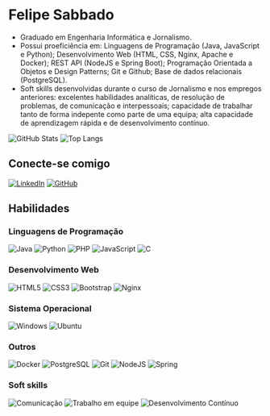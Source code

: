 # Felipe Sabbado

- Graduado em Engenharia Informática e Jornalismo.
- Possui proeficiência em: Linguagens de Programação (Java, JavaScript e Python); Desenvolvimento Web (HTML, CSS, Nginx, Apache e Docker); REST API (NodeJS e Spring Boot); Programação Orientada a Objetos e Design Patterns; Git e Github; Base de dados relacionais (PostgreSQL).
- Soft skills desenvolvidas durante o curso de Jornalismo e nos empregos anteriores: excelentes habilidades analíticas, de resolução de problemas, de comunicação e interpessoais; capacidade de trabalhar tanto de forma indepente como parte de uma equipa; alta capacidade de aprendizagem rápida e de desenvolvimento contínuo.

![GitHub Stats](https://github-readme-stats.vercel.app/api?username=felipesabbado&theme=transparent&show_icons=true&card_width=400)
![Top Langs](https://github-readme-stats.vercel.app/api/top-langs?username=felipesabbado&theme=transparent&hide=scss,blade&layout=compact&card_width=400)

## Conecte-se comigo
[![LinkedIn](https://img.shields.io/badge/LinkedIn-0077B5?style=for-the-badge&logo=linkedin&logoColor=white)](https://www.linkedin.com/in/felipe-sabbado/)
[![GitHub](https://img.shields.io/badge/GitHub-100000?style=for-the-badge&logo=github&logoColor=white)](https://github.com/felipesabbado)

## Habilidades
### Linguagens de Programação
![Java](https://img.shields.io/badge/java-%23ED8B00.svg?style=for-the-badge&logo=openjdk&logoColor=white)
![Python](https://img.shields.io/badge/python-3670A0?style=for-the-badge&logo=python&logoColor=ffdd54)
![PHP](https://img.shields.io/badge/PHP-777BB4?style=for-the-badge&logo=php&logoColor=white)
![JavaScript](https://img.shields.io/badge/JavaScript-F7DF1E?style=for-the-badge&logo=javascript&logoColor=black)
![C](https://img.shields.io/badge/C-00599C?style=for-the-badge&logo=c&logoColor=white)

### Desenvolvimento Web
![HTML5](https://img.shields.io/badge/HTML5-E34F26?style=for-the-badge&logo=html5&logoColor=white)
![CSS3](https://img.shields.io/badge/CSS3-1572B6?style=for-the-badge&logo=css3&logoColor=white)
![Bootstrap](https://img.shields.io/badge/boostrap-7952B3?style=for-the-badge&logo=bootstrap&labelColor=white)
![Nginx](https://img.shields.io/badge/NGINX-009639?style=for-the-badge&logo=nginx&logoColor=white)

### Sistema Operacional
![Windows](https://img.shields.io/badge/Windows-000?style=for-the-badge&logo=windows&logoColor=2CA5E0)
![Ubuntu](https://img.shields.io/badge/Ubuntu-E95420?style=for-the-badge&logo=ubuntu&logoColor=white)

### Outros
![Docker](https://img.shields.io/badge/docker-2496ED?style=for-the-badge&logo=docker&logoColor=white)
![PostgreSQL](https://img.shields.io/badge/PostgreSQL-4169E1?style=for-the-badge&logo=postgresql&logoColor=white)
![Git](https://img.shields.io/badge/GIT-E44C30?style=for-the-badge&logo=git&logoColor=white)
![NodeJS](https://img.shields.io/badge/node.js-6DA55F?style=for-the-badge&logo=node.js&logoColor=white)
![Spring](https://img.shields.io/badge/spring-%236DB33F.svg?style=for-the-badge&logo=spring&logoColor=white)

### Soft skills
![Comunicação](https://img.shields.io/badge/Comunicação-000)
![Trabalho em equipe](https://img.shields.io/badge/Trabalho%20em%20equipe-000)
![Desenvolvimento Contínuo](https://img.shields.io/badge/Desenvolvimento%20Contínuo-000)
